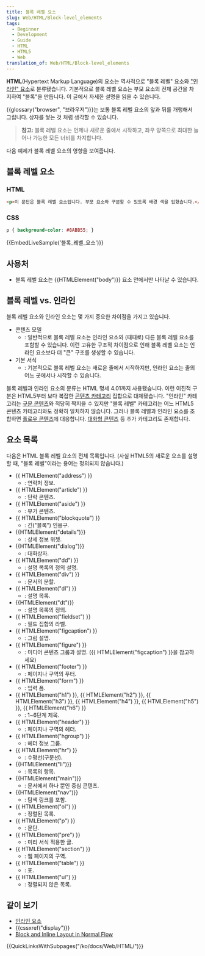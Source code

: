 ```yaml
---
title: 블록 레벨 요소
slug: Web/HTML/Block-level_elements
tags:
  - Beginner
  - Development
  - Guide
  - HTML
  - HTML5
  - Web
translation_of: Web/HTML/Block-level_elements
---
```


**HTML**(Hypertext Markup Language)의 요소는 역사적으로 "블록 레벨" 요소와 ["인라인" 요소](/ko/docs/Web/HTML/Inline_elements)로 분류됐습니다. 기본적으로 블록 레벨 요소는 부모 요소의 전체 공간을 차지하여 "블록"을 만듭니다. 이 글에서 자세한 설명을 읽을 수 있습니다.

{{glossary("browser", "브라우저")}}는 보통 블록 레벨 요소의 앞과 뒤를 개행해서 그립니다. 상자를 쌓는 것 처럼 생각할 수 있습니다.

> **참고:** 블록 레벨 요소는 언제나 새로운 줄에서 시작하고, 좌우 양쪽으로 최대한 늘어나 가능한 모든 너비를 차지합니다.

다음 예제가 블록 레벨 요소의 영향을 보여줍니다.

## 블록 레벨 요소

### HTML

```html
<p>이 문단은 블록 레벨 요소입니다. 부모 요소와 구분할 수 있도록 배경 색을 입혔습니다.</p>
```

### CSS

```css
p { background-color: #8ABB55; }
```

{{EmbedLiveSample('블록_레벨_요소')}}

## 사용처

- 블록 레벨 요소는 {{HTMLElement("body")}} 요소 안에서만 나타날 수 있습니다.

## 블록 레벨 vs. 인라인

블록 레벨 요소와 인라인 요소는 몇 가지 중요한 차이점을 가지고 있습니다.

- 콘텐츠 모델
  - : 일반적으로 블록 레벨 요소는 인라인 요소와 (때때로) 다른 블록 레벨 요소를 포함할 수 있습니다. 이런 고유한 구조적 차이점으로 인해 블록 레벨 요소는 인라인 요소보다 더 "큰" 구조를 생성할 수 있습니다.
- 기본 서식
  - : 기본적으로 블록 레벨 요소는 새로운 줄에서 시작하지만, 인라인 요소는 줄의 어느 곳에서나 시작할 수 있습니다.

블록 레벨과 인라인 요소의 분류는 HTML 명세 4.01까지 사용됐습니다. 이런 이진적 구분은 HTML5부터 보다 복잡한 [콘텐츠 카테고리](/ko/docs/Web/Guide/HTML/Content_categories) 집합으로 대체됐습니다. "인라인" 카테고리는 [구문 콘텐츠](/ko/docs/Web/Guide/HTML/Content_categories#구문_콘텐츠)와 적당히 짝지을 수 있지만 "블록 레벨" 카테고리는 어느 HTML5 콘텐츠 카테고리와도 정확히 일치하지 않습니다. 그러나 블록 레벨과 인라인 요소를 조합하면 [플로우 콘텐츠](/ko/docs/Web/Guide/HTML/Content_categories#플로우_콘텐츠)에 대응합니다. [대화형 콘텐츠](/ko/docs/Web/Guide/HTML/Content_categories#대화형_콘텐츠) 등 추가 카테고리도 존재합니다.

## 요소 목록

다음은 HTML 블록 레벨 요소의 전체 목록입니다. (사실 HTML5의 새로운 요소를 설명할 때, "블록 레벨"이라는 용어는 정의되지 않습니다.)

- {{ HTMLElement("address") }}
  - : 연락처 정보.
- {{ HTMLElement("article") }}
  - : 단락 콘텐츠.
- {{ HTMLElement("aside") }}
  - : 부가 콘텐츠.
- {{ HTMLElement("blockquote") }}
  - : 긴("블록") 인용구.
- {{HTMLElement("details")}}
  - : 상세 정보 위젯.
- {{HTMLElement("dialog")}}
  - : 대화상자.
- {{ HTMLElement("dd") }}
  - : 설명 목록의 정의 설명.
- {{ HTMLElement("div") }}
  - : 문서의 분할.
- {{ HTMLElement("dl") }}
  - : 설명 목록.
- {{HTMLElement("dt")}}
  - : 설명 목록의 정의.
- {{ HTMLElement("fieldset") }}
  - : 필드 집합의 라벨.
- {{ HTMLElement("figcaption") }}
  - : 그림 설명.
- {{ HTMLElement("figure") }}
  - : 미디어 콘텐츠 그룹과 설명. ({{ HTMLElement("figcaption") }}을 참고하세요)
- {{ HTMLElement("footer") }}
  - : 페이지나 구역의 푸터.
- {{ HTMLElement("form") }}
  - : 입력 폼.
- {{ HTMLElement("h1") }}, {{ HTMLElement("h2") }}, {{ HTMLElement("h3") }}, {{ HTMLElement("h4") }}, {{ HTMLElement("h5") }}, {{ HTMLElement("h6") }}
  - : 1\~6단계 제목.
- {{ HTMLElement("header") }}
  - : 페이지나 구역의 헤더.
- {{ HTMLElement("hgroup") }}
  - : 헤더 정보 그룹.
- {{ HTMLElement("hr") }}
  - : 수평선(구분선).
- {{HTMLElement("li")}}
  - : 목록의 항목.
- {{HTMLElement("main")}}
  - : 문서에서 하나 뿐인 중심 콘텐츠.
- {{HTMLElement("nav")}}
  - : 탐색 링크를 포함.
- {{ HTMLElement("ol") }}
  - : 정렬된 목록.
- {{ HTMLElement("p") }}
  - : 문단.
- {{ HTMLElement("pre") }}
  - : 미리 서식 적용한 글.
- {{ HTMLElement("section") }}
  - : 웹 페이지의 구역.
- {{ HTMLElement("table") }}
  - : 표.
- {{ HTMLElement("ul") }}
  - : 정렬되지 않은 목록.

## 같이 보기

- [인라인 요소](/ko/docs/Web/HTML/Inline_elements)
- {{cssxref("display")}}
- [Block and Inline Layout in Normal Flow](/ko/docs/Web/CSS/CSS_Flow_Layout/Block_and_Inline_Layout_in_Normal_Flow)

{{QuickLinksWithSubpages("/ko/docs/Web/HTML/")}}
